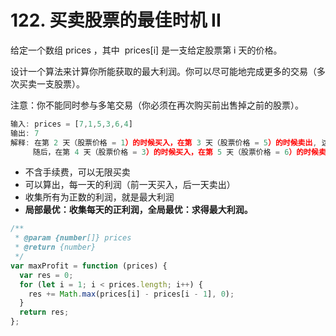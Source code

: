 # 122. 买卖股票的最佳时机 II

给定一个数组 prices ，其中  prices[i] 是一支给定股票第 i 天的价格。

设计一个算法来计算你所能获取的最大利润。你可以尽可能地完成更多的交易（多次买卖一支股票）。

注意：你不能同时参与多笔交易（你必须在再次购买前出售掉之前的股票）。

```js
输入: prices = [7,1,5,3,6,4]
输出: 7
解释: 在第 2 天（股票价格 = 1）的时候买入，在第 3 天（股票价格 = 5）的时候卖出, 这笔交易所能获得利润 = 5-1 = 4 。
     随后，在第 4 天（股票价格 = 3）的时候买入，在第 5 天（股票价格 = 6）的时候卖出, 这笔交易所能获得利润 = 6-3 = 3 。

```

- 不含手续费，可以无限买卖
- 可以算出，每一天的利润（前一天买入，后一天卖出）
- 收集所有为正数的利润，就是最大利润
- **局部最优：收集每天的正利润，全局最优：求得最大利润。**

```js
/**
 * @param {number[]} prices
 * @return {number}
 */
var maxProfit = function (prices) {
  var res = 0;
  for (let i = 1; i < prices.length; i++) {
    res += Math.max(prices[i] - prices[i - 1], 0);
  }
  return res;
};
```
